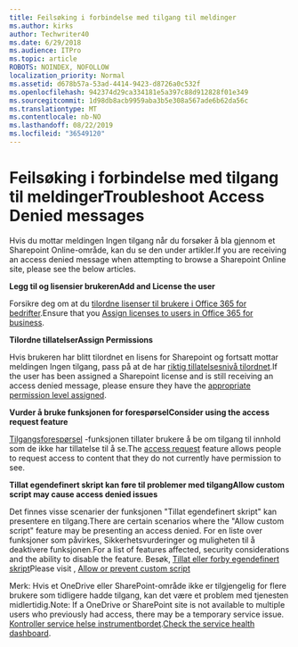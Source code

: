 ```yaml
---
title: Feilsøking i forbindelse med tilgang til meldinger
ms.author: kirks
author: Techwriter40
ms.date: 6/29/2018
ms.audience: ITPro
ms.topic: article
ROBOTS: NOINDEX, NOFOLLOW
localization_priority: Normal
ms.assetid: d678b57a-53ad-4414-9423-d8726a0c532f
ms.openlocfilehash: 942374d29ca334181e5a397c88d912828f01e349
ms.sourcegitcommit: 1d98db8acb9959aba3b5e308a567ade6b62da56c
ms.translationtype: MT
ms.contentlocale: nb-NO
ms.lasthandoff: 08/22/2019
ms.locfileid: "36549120"
---
```

# <a name="troubleshoot-access-denied-messages"></a><span data-ttu-id="b8a0e-102">Feilsøking i forbindelse med tilgang til meldinger</span><span class="sxs-lookup"><span data-stu-id="b8a0e-102">Troubleshoot Access Denied messages</span></span>

<span data-ttu-id="b8a0e-103">Hvis du mottar meldingen Ingen tilgang når du forsøker å bla gjennom et Sharepoint Online-område, kan du se den under artikler.</span><span class="sxs-lookup"><span data-stu-id="b8a0e-103">If you are receiving an access denied message when attempting to browse a Sharepoint Online site, please see the below articles.</span></span>

<span data-ttu-id="b8a0e-104">**Legg til og lisensier brukeren**</span><span class="sxs-lookup"><span data-stu-id="b8a0e-104">**Add and License the user**</span></span>

<span data-ttu-id="b8a0e-105">Forsikre deg om at du [tilordne lisenser til brukere i Office 365 for bedrifter](https://docs.microsoft.com/office365/admin/subscriptions-and-billing/assign-licenses-to-users?view=o365-worldwide&amp;tabs=One).</span><span class="sxs-lookup"><span data-stu-id="b8a0e-105">Ensure that you [Assign licenses to users in Office 365 for business](https://docs.microsoft.com/office365/admin/subscriptions-and-billing/assign-licenses-to-users?view=o365-worldwide&amp;tabs=One).</span></span>

<span data-ttu-id="b8a0e-106">**Tilordne tillatelser**</span><span class="sxs-lookup"><span data-stu-id="b8a0e-106">**Assign Permissions**</span></span>

<span data-ttu-id="b8a0e-107">Hvis brukeren har blitt tilordnet en lisens for Sharepoint og fortsatt mottar meldingen Ingen tilgang, pass på at de har [riktig tillatelsesnivå tilordnet](https://docs.microsoft.com/sharepoint/understanding-permission-levels).</span><span class="sxs-lookup"><span data-stu-id="b8a0e-107">If the user has been assigned a Sharepoint license and is still receiving an access denied message, please ensure they have the [appropriate permission level assigned](https://docs.microsoft.com/sharepoint/understanding-permission-levels).</span></span>

<span data-ttu-id="b8a0e-108">**Vurder å bruke funksjonen for forespørsel**</span><span class="sxs-lookup"><span data-stu-id="b8a0e-108">**Consider using the access request feature**</span></span>

<span data-ttu-id="b8a0e-109">[Tilgangsforespørsel](https://support.office.com/article/Set-up-and-manage-access-requests-94B26E0B-2822-49D4-929A-8455698654B3) -funksjonen tillater brukere å be om tilgang til innhold som de ikke har tillatelse til å se.</span><span class="sxs-lookup"><span data-stu-id="b8a0e-109">The [access request](https://support.office.com/article/Set-up-and-manage-access-requests-94B26E0B-2822-49D4-929A-8455698654B3) feature allows people to request access to content that they do not currently have permission to see.</span></span> 

<span data-ttu-id="b8a0e-110">**Tillat egendefinert skript kan føre til problemer med tilgang**</span><span class="sxs-lookup"><span data-stu-id="b8a0e-110">**Allow custom script may cause access denied issues**</span></span>

<span data-ttu-id="b8a0e-111">Det finnes visse scenarier der funksjonen "Tillat egendefinert skript" kan presentere en tilgang.</span><span class="sxs-lookup"><span data-stu-id="b8a0e-111">There are certain scenarios where the "Allow custom script" feature may be presenting an access denied.</span></span> <span data-ttu-id="b8a0e-112">For en liste over funksjoner som påvirkes, Sikkerhetsvurderinger og muligheten til å deaktivere funksjonen.</span><span class="sxs-lookup"><span data-stu-id="b8a0e-112">For a list of features affected, security considerations and the ability to disable the feature.</span></span> <span data-ttu-id="b8a0e-113">Besøk, [Tillat eller forby egendefinert skript](https://docs.microsoft.com/sharepoint/allow-or-prevent-custom-script)</span><span class="sxs-lookup"><span data-stu-id="b8a0e-113">Please visit , [Allow or prevent custom script](https://docs.microsoft.com/sharepoint/allow-or-prevent-custom-script)</span></span>

<span data-ttu-id="b8a0e-114">Merk: Hvis et OneDrive eller SharePoint-område ikke er tilgjengelig for flere brukere som tidligere hadde tilgang, kan det være et problem med tjenesten midlertidig.</span><span class="sxs-lookup"><span data-stu-id="b8a0e-114">Note: If a OneDrive or SharePoint site is not available to multiple users who previously had access, there may be a temporary service issue.</span></span> <span data-ttu-id="b8a0e-115">[Kontroller service helse instrumentbordet](https://portal.office.com/adminportal/home#/servicehealth).</span><span class="sxs-lookup"><span data-stu-id="b8a0e-115">[Check the service health dashboard](https://portal.office.com/adminportal/home#/servicehealth).</span></span>


  

